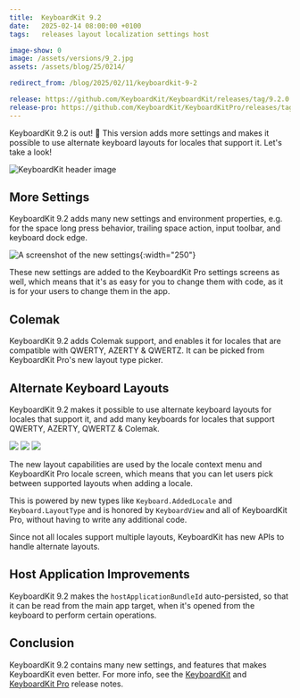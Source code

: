 ```yaml
---
title:  KeyboardKit 9.2
date:   2025-02-14 08:00:00 +0100
tags:   releases layout localization settings host

image-show: 0
image: /assets/versions/9_2.jpg
assets: /assets/blog/25/0214/

redirect_from: /blog/2025/02/11/keyboardkit-9-2

release: https://github.com/KeyboardKit/KeyboardKit/releases/tag/9.2.0
release-pro: https://github.com/KeyboardKit/KeyboardKitPro/releases/tag/9.2.0
---
```


KeyboardKit 9.2 is out! 🚀 This version adds more settings and makes it possible to use alternate keyboard layouts for locales that support it. Let's take a look!

![KeyboardKit header image]({{page.image}})


## More Settings

KeyboardKit 9.2 adds many new settings and environment properties, e.g. for the space long press behavior, trailing space action, input toolbar, and keyboard dock edge. 

![A screenshot of the new settings]({{page.assets}}screenshot-settings.jpg){:width="250"}

These new settings are added to the KeyboardKit Pro settings screens as well, which means that it's as easy for you to change them with code, as it is for your users to change them in the app.


## Colemak

KeyboardKit 9.2 adds Colemak support, and enables it for locales that are compatible with QWERTY, AZERTY & QWERTZ. It can be picked from KeyboardKit Pro's new layout type picker.


## Alternate Keyboard Layouts

KeyboardKit 9.2 makes it possible to use alternate keyboard layouts for locales that support it, and add many keyboards for locales that support QWERTY, AZERTY, QWERTZ & Colemak.

<div class="grid col3">
    <img src="{{page.assets}}screenshot-layouttype-1.jpg" />
    <img src="{{page.assets}}screenshot-layouttype-2.jpg" />
    <img src="{{page.assets}}screenshot-layouttype-3.jpg" />
</div>

The new layout capabilities are used by the locale context menu and KeyboardKit Pro locale screen, which means that you can let users pick between supported layouts when adding a locale.

This is powered by new types like `Keyboard.AddedLocale` and `Keyboard.LayoutType` and is honored by `KeyboardView` and all of KeyboardKit Pro, without having to write any additional code.

Since not all locales support multiple layouts, KeyboardKit has new APIs to handle alternate layouts.


## Host Application Improvements

KeyboardKit 9.2 makes the `hostApplicationBundleId` auto-persisted, so that it can be read from the main app target, when it's opened from the keyboard to perform certain operations.


## Conclusion

KeyboardKit 9.2 contains many new settings, and features that makes KeyboardKit even better. For more info, see the [KeyboardKit]({{page.release}}) and [KeyboardKit Pro]({{page.release-pro}}) release notes. 